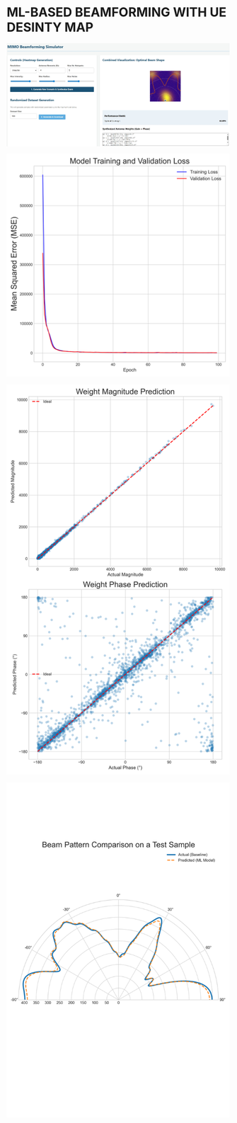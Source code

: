 # ML-BASED BEAMFORMING WITH UE DESINTY MAP

![Preview](preview.jpeg)

![Training Loss](training.png)

![Magnitude and Phase](evaluation.png)

![Predicted Beam Pattern](comparison.png)